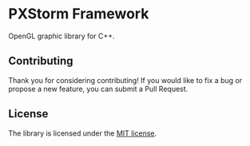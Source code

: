 # PXStorm Framework
OpenGL graphic library for C++.

## Contributing
Thank you for considering contributing! If you would like to fix a bug or propose a new feature, you can submit a Pull Request.

## License
The library is licensed under the [MIT license](http://opensource.org/licenses/MIT).